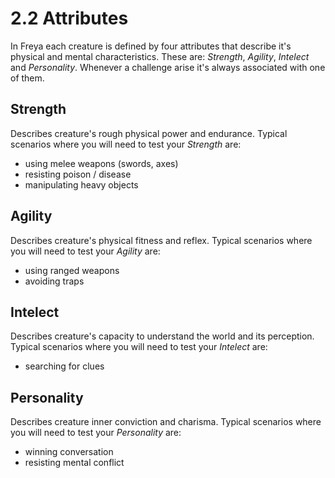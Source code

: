 # 2.2 Attributes 
In Freya each creature is defined by four attributes that describe it's physical and mental characteristics. These are: *Strength*, *Agility*, *Intelect* and *Personality*. Whenever a challenge arise it's always associated with one of them. 

## Strength 
Describes creature's rough physical power and endurance. Typical scenarios where you will need to test your *Strength* are: 
- using melee weapons (swords, axes) 
- resisting poison / disease
- manipulating heavy objects 

## Agility 
Describes creature's physical fitness and reflex. Typical scenarios where you will need to test your *Agility* are: 
- using ranged weapons 
- avoiding traps 

## Intelect 
Describes creature's capacity to understand the world and its perception. Typical scenarios where you will need to test your *Intelect* are: 
- searching for clues 

## Personality 
Describes creature inner conviction and charisma. Typical scenarios where you will need to test your *Personality* are: 
- winning conversation 
- resisting mental conflict 

 